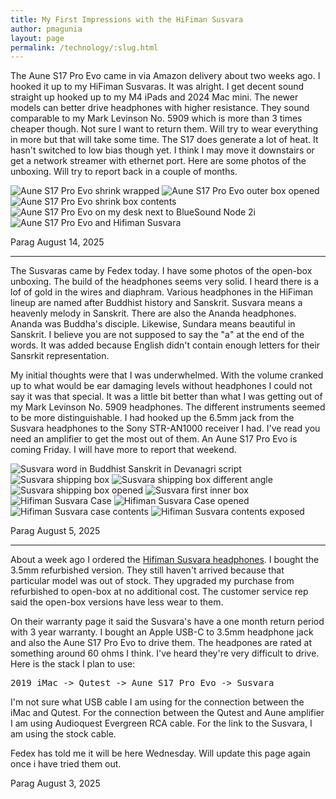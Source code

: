 ```yaml
---
title: My First Impressions with the HiFiman Susvara
author: pmagunia
layout: page
permalink: /technology/:slug.html
---
```

The Aune S17 Pro Evo came in via Amazon delivery about two weeks ago. I hooked it up to my HiFiman Susvaras. It was alright. I get decent sound straight up hooked up to my M4 iPads and 2024 Mac mini. The newer models can better drive headphones with higher resistance. They sound comparable to my Mark Levinson No. 5909 which is more than 3 times cheaper though. Not sure I want to return them. Will try to wear everything in more but that will take some time. The S17 does generate a lot of heat. It hasn't switched to low bias though yet. I think I may move it downstairs or get a network streamer with ethernet port. Here are some photos of the unboxing. Will try to report back in a couple of months.

<img src="/assets/images/aune-s17-pro-evo/IMG_0038.jpeg" class="width-100" alt="Aune S17 Pro Evo shrink wrapped">
<img src="/assets/images/aune-s17-pro-evo/IMG_0039.jpeg" class="width-100" alt="Aune S17 Pro Evo outer box opened">
<img src="/assets/images/aune-s17-pro-evo/IMG_0040.jpeg" class="width-100" alt="Aune S17 Pro Evo shrink box contents">
<img src="/assets/images/aune-s17-pro-evo/IMG_0041.jpeg" class="width-100" alt="Aune S17 Pro Evo on my desk next to BlueSound Node 2i">
<img src="/assets/images/aune-s17-pro-evo/IMG_0042.jpeg" class="width-100" alt="Aune S17 Pro Evo and Hifiman Susvara">

Parag
August 14, 2025


<hr>

The Susvaras came by Fedex today. I have some photos of the open-box unboxing. The build of the headphones seems very solid. I heard there is a lof of gold in the wires and diaphram. Various headphones in the HiFiman lineup are named after Buddhist history and Sanskrit. Susvara means a heavenly melody in Sanskrit. There are also the Ananda headphones. Ananda was Buddha's disciple. Likewise, Sundara means beautiful in Sanskrit. I believe you are not supposed to say the "a" at the end of the words. It was added because English didn't contain enough letters for their Sansrkit representation.

My initial thoughts were that I was underwhelmed. With the volume cranked up to what would be ear damaging levels without headphones I could not say it was that special. It was a little bit better than what I was getting out of my Mark Levinson No. 5909 headphones. The different instruments seemed to be more distinguishable. I had hooked up the 6.5mm jack from the Susvara headphones to the Sony STR-AN1000 receiver I had. I've read you need an amplifier to get the most out of them. An Aune S17 Pro Evo is coming Friday. I will have more to report that weekend.

<img src="/assets/images/susvara/susvara-word-in-sanskrit-devanagri-script.png" class="width-100" alt="Susvara word in Buddhist Sanskrit in Devanagri script">

<img src="/assets/images/susvara/IMG_0753.jpeg" class="width-100" alt="Susvara shipping box">
<img src="/assets/images/susvara/IMG_0754.jpeg" class="width-100" alt="Susvara shipping box different angle">
<img src="/assets/images/susvara/IMG_0755.jpeg" class="width-100" alt="Susvara shipping box opened">
<img src="/assets/images/susvara/IMG_0757.jpeg" class="width-100" alt="Susvara first inner box">
<img src="/assets/images/susvara/IMG_0758.jpeg" class="width-100" alt="Hifiman Susvara Case">
<img src="/assets/images/susvara/IMG_0759.jpeg" class="width-100" alt="Hifiman Susvara Case opened">
<img src="/assets/images/susvara/IMG_0760.jpeg" class="width-100" alt="Hifiman Susvara case contents">
<img src="/assets/images/susvara/IMG_0761.jpeg" class="width-100" alt="Hifiman Susvara contents exposed">

Parag
August 5, 2025


<hr>

About a week ago I ordered the [Hifiman Susvara headphones](https://www.hifiman.com/products/detail/275). I bought the 3.5mm refurbished version. They still haven't arrived because that particular model was out of stock. They upgraded my purchase from refurbished to open-box at no additional cost. The customer service rep said the open-box versions have less wear to them.

On their warranty page it said the Susvara's have a one month return period with 3 year warranty. I bought an Apple USB-C to 3.5mm headphone jack and also the Aune S17 Pro Evo to drive them. The headpones are rated at something around 60 ohms I think. I've heard they're very difficult to drive. Here is the stack I plan to use:

<pre>2019 iMac -> Qutest -> Aune S17 Pro Evo -> Susvara</pre>

I'm not sure what USB cable I am using for the connection between the iMac and Qutest. For the connection between the Qutest and Aune amplifier I am using Audioquest Evergreen RCA cable. For the link to the Susvara, I am using the stock cable.

Fedex has told me it will be here Wednesday. Will update this page again once i have tried them out.

Parag
August 3, 2025
